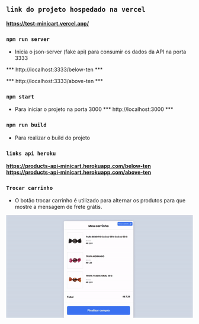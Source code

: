 ## `link do projeto hospedado na vercel`

**https://test-minicart.vercel.app/**

### `npm run server`

- Inicia o json-server (fake api) para consumir os dados da API na porta 3333 

*** http://localhost:3333/below-ten ***  

*** http://localhost:3333/above-ten ***

### `npm start`

- Para iniciar o projeto na porta 3000 *** http://localhost:3000 ***

### `npm run build`

- Para realizar o build do projeto

### `links api heroku`

**https://products-api-minicart.herokuapp.com/below-ten**
**https://products-api-minicart.herokuapp.com/above-ten**
### `Trocar carrinho`

- O botão trocar carrinho é utilizado para alternar os produtos para que mostre a mensagem de frete grátis.


<div>
 <img src="./src/assets/project.gif" />
</div>





